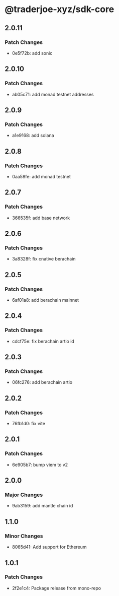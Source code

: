 # @traderjoe-xyz/sdk-core

## 2.0.11

### Patch Changes

- 0e5f72b: add sonic

## 2.0.10

### Patch Changes

- ab05c71: add monad testnet addresses

## 2.0.9

### Patch Changes

- a1e9168: add solana

## 2.0.8

### Patch Changes

- 0aa58fe: add monad testnet

## 2.0.7

### Patch Changes

- 366535f: add base network

## 2.0.6

### Patch Changes

- 3a8328f: fix cnative berachain

## 2.0.5

### Patch Changes

- 6af01a8: add berachain mainnet

## 2.0.4

### Patch Changes

- cdcf75e: fix berachain artio id

## 2.0.3

### Patch Changes

- 06fc276: add berachain artio

## 2.0.2

### Patch Changes

- 76fb1d0: fix vite

## 2.0.1

### Patch Changes

- 6e905b7: bump viem to v2

## 2.0.0

### Major Changes

- 9ab3159: add mantle chain id

## 1.1.0

### Minor Changes

- 8065d41: Add support for Ethereum

## 1.0.1

### Patch Changes

- 2f2e1c4: Package release from mono-repo
